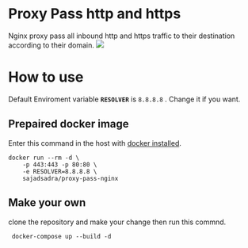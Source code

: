 # Proxy Pass http and https
Nginx proxy pass all inbound http and https traffic to their destination according to their domain.<pr/>
<img src="https://img.techpowerup.org/200709/4waystoreverseproxywithnginx-overview-1-1.png">

How to use
=========
Default Enviroment variable <b><code>RESOLVER</code></b> is <code>8.8.8.8</code> .
Change it if you want.

Prepaired docker image
-----------------------
Enter this command in the host with <a href="https://docs.docker.com/engine/install/">docker installed</a>.
<pre><code>docker run --rm -d \ 
    -p 443:443 -p 80:80 \
    -e RESOLVER=8.8.8.8 \
    sajadsadra/proxy-pass-nginx
</code></pre>

Make your own
-------------
clone the repository and make your change then run this commnd.
<code><pre>
docker-compose up --build -d
</pre></code>